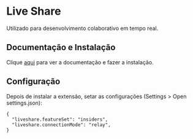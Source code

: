 # Live Share

Utilizado para desenvolvimento colaborativo em tempo real.

## Documentação e Instalação

Clique [aqui](https://marketplace.visualstudio.com/items?itemName=MS-vsliveshare.vsliveshare) para ver a documentação e fazer a instalação.

## Configuração

Depois de instalar a extensão, setar as configurações (Settings > Open settings.json):

```
{
  "liveshare.featureSet": "insiders",
  "liveshare.connectionMode": "relay",
}
```
